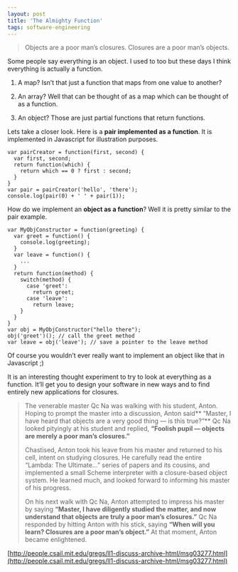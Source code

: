 ```yaml
---
layout: post
title: 'The Almighty Function'
tags: software-engineering
---
```


> Objects are a poor man’s closures. Closures are a poor man’s objects.

Some people say everything is an object. I used to too but these days I think everything is actually a function.

1. A map? Isn’t that just a function that maps from one value to another?

1. An array? Well that can be thought of as a map which can be thought of as a function.

1. An object? Those are just partial functions that return functions.

Lets take a closer look. Here is a **pair implemented as a function**. It is implemented in Javascript for illustration purposes.

    var pairCreator = function(first, second) {
      var first, second;
      return function(which) {
        return which == 0 ? first : second;
      }
    }
    var pair = pairCreator('hello', 'there');
    console.log(pair(0) + ' ' + pair(1));

How do we implement an **object as a function**? Well it is pretty similar to the pair example.

    var MyObjConstructor = function(greeting) {
      var greet = function() {
        console.log(greeting);
      }
      var leave = function() {
        ...
      }
      return function(method) {
        switch(method) {
          case 'greet':
            return greet;
          case 'leave':
            return leave;
        }
      }
    }
    var obj = MyObjConstructor("hello there");
    obj('greet')(); // call the greet method
    var leave = obj('leave'); // save a pointer to the leave method

Of course you wouldn’t ever really want to implement an object like that in Javascript ;)

It is an interesting thought experiment to try to look at everything as a function. It’ll get you to design your software in new ways and to find entirely new applications for closures.

> The venerable master Qc Na was walking with his student, Anton. Hoping to prompt the master into a discussion, Anton said** “Master, I have heard that objects are a very good thing — is this true?”** Qc Na looked pityingly at his student and replied, **“Foolish pupil — objects are merely a poor man’s closures.”**
>
> Chastised, Anton took his leave from his master and returned to his cell, intent on studying closures. He carefully read the entire “Lambda: The Ultimate…” series of papers and its cousins, and implemented a small Scheme interpreter with a closure-based object system. He learned much, and looked forward to informing his master of his progress.
>
> On his next walk with Qc Na, Anton attempted to impress his master by saying **“Master, I have diligently studied the matter, and now understand that objects are truly a poor man’s closures.”** Qc Na responded by hitting Anton with his stick, saying **“When will you learn? Closures are a poor man’s object.”** At that moment, Anton became enlightened.

[http://people.csail.mit.edu/gregs/ll1-discuss-archive-html/msg03277.html](http://people.csail.mit.edu/gregs/ll1-discuss-archive-html/msg03277.html)

